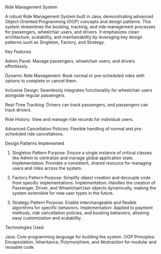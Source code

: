 Ride Management System 

A robust Ride Management System built in Java, demonstrating advanced Object-Oriented Programming (OOP) concepts and design patterns. This system streamlines the booking, tracking, and ride management processes for passengers, wheelchair users, and drivers. It emphasizes clean architecture, scalability, and maintainability by leveraging key design patterns such as Singleton, Factory, and Strategy.

Key Features

Admin Panel: Manage passengers, wheelchair users, and drivers effortlessly.

Dynamic Ride Management: Book normal or pre-scheduled rides with options to complete or cancel them.

Inclusive Design: Seamlessly integrates functionality for wheelchair users alongside regular passengers.

Real-Time Tracking: Drivers can track passengers, and passengers can track drivers.

Ride History: View and manage ride records for individual users.

Advanced Cancellation Policies: Flexible handling of normal and pre-scheduled ride cancellations.

Design Patterns Implemented

1. Singleton Pattern
Purpose: Ensure a single instance of critical classes like Admin to centralize and manage global application state.
Implementation: Provides a consistent, shared resource for managing users and rides across the system.

3. Factory Pattern
Purpose: Simplify object creation and decouple code from specific implementations.
Implementation: Handles the creation of Passenger, Driver, and WheelchairUser objects dynamically, making the system extensible for new user types in the future.

5. Strategy Pattern
Purpose: Enable interchangeable and flexible algorithms for specific behaviors.
Implementation: Applied to payment methods, ride cancellation policies, and booking behaviors, allowing easy customization and scalability.

Technologies Used

Java: Core programming language for building the system.
OOP Principles: Encapsulation, Inheritance, Polymorphism, and Abstraction for modular and reusable code.
